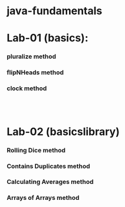 # java-fundamentals

# Lab-01 (basics):
###  pluralize method
###  flipNHeads method
###  clock method

<br><br>

# Lab-02 (basicslibrary)
### Rolling Dice method
###  Contains Duplicates method
### Calculating Averages method
### Arrays of Arrays method